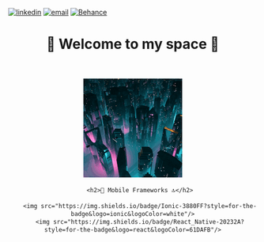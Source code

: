 
[![linkedin](https://img.shields.io/badge/LinkedIn-0077B5?style=for-the-badge&logo=linkedin&logoColor=white)](https://www.linkedin.com/in/michael-barreca/)
[![email](https://img.shields.io/badge/Gmail-D14836?style=for-the-badge&logo=gmail&logoColor=white)](mailto:Michael-73@live.fr)
[![Behance](https://img.shields.io/badge/Behance-1769ff?style=for-the-badge&logo=behance&logoColor=white)](https://www.behance.net/michaelbarreca)



<div align="center">
        <h1>🚀 Welcome to my space 🚀</h1>
        </div><br><br>
<div 


<div align="center">
        <img id="i1" src="img/giphy.gif">
</div>


<div align="center">
       
        <h2>📲 Mobile Frameworks 🔝</h2>

        <img src="https://img.shields.io/badge/Ionic-3880FF?style=for-the-badge&logo=ionic&logoColor=white"/>
        <img src="https://img.shields.io/badge/React_Native-20232A?style=for-the-badge&logo=react&logoColor=61DAFB"/>
    
</div>






